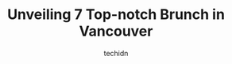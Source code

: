 ---
layout: ampstory
image: https://i0.wp.com/www.auto.or.id/wp-content/uploads/2023/06/de-dutch-0-vancouver-1686322337.jpeg?resize=640,853
author: techidn
featured: false
description: Vancouver, British Columbia, Canada is a haven for Brunch enthusiasts, boasting an impressive array of 7 top-notch establishments. Whether youre a seasoned connoisseur or simply curious to 
title: Unveiling 7 Top-notch Brunch in Vancouver
cover:
   title: Unveiling 7 Top-notch Brunch in Vancouver
   subtitle: AUTO.OR.ID
   background: https://www.auto.or.id/wp-content/uploads/2023/06/de-dutch-0-vancouver-1686322337.jpeg

pages: 
 - layout: thirds
   top: <h1>#1 Jam Cafe</h1>
   bottom: "<p>Jam Cafe has become my all time favorite Brunch place. Jam Cafe serves delicious, hearty and fulfilling dishes which were full of flavors. The price is reasonable conside</p>"
   background: https://www.auto.or.id/wp-content/uploads/2023/06/de-dutch-1-vancouver-1686322338.jpeg
   backgroundblur: true
 - layout: thirds
   top: <h1>#2 Cora Breakfast and Lunch</h1>
   bottom: "<p>1368 Robson St, Vancouver, BC V6E 1C5, Canada</p>"
   background: https://www.auto.or.id/wp-content/uploads/2023/06/de-dutch-2-vancouver-1686322339.jpeg
   cta:
      link: https://www.auto.or.id/unveiling-7-top-notch-brunch-in-vancouver/
      text: Unveiling 7 Top-notch Brunch in Vancouver
 - layout: thirds
   top: <h1>#3 OEB Breakfast Co.</h1>
   bottom: "<p>1137 Marinaside Crescent, Vancouver, BC V6Z 2Y3, Canada</p>"
   background: https://images.unsplash.com/photo-1553440569-bcc63803a83d?ixlib=rb-4.0.3&ixid=MnwxMjA3fDB8MHxwaG90by1wYWdlfHx8fGVufDB8fHx8&auto=format&fit=crop&w=640&h=853&q=80
   cta:
      link: https://www.auto.or.id/unveiling-7-top-notch-brunch-in-vancouver/
      text: Unveiling 7 Top-notch Brunch in Vancouver
 - layout: thirds
   top: <h1>#4 The Red Wagon</h1>
   bottom: "<p>2128 E Hastings St, Vancouver, BC V5L 1V2, Canada</p>"
   background: https://images.unsplash.com/photo-1632956557796-6868d5ecc6d2?ixlib=rb-4.0.3&ixid=MnwxMjA3fDB8MHxwaG90by1wYWdlfHx8fGVufDB8fHx8&auto=format&fit=crop&w=640&h=853&q=80
   cta:
      link: https://www.auto.or.id/unveiling-7-top-notch-brunch-in-vancouver/
      text: Unveiling 7 Top-notch Brunch in Vancouver
 - layout: thirds
   top: <h1>#5 Twisted Fork</h1>
   bottom: "<p>213 Carrall St, Vancouver, BC V6B 2J2, Canada</p>"
   background: https://images.unsplash.com/photo-1641921966132-371cca4de3a1?ixlib=rb-4.0.3&ixid=MnwxMjA3fDB8MHxwaG90by1wYWdlfHx8fGVufDB8fHx8&auto=format&fit=crop&w=640&h=853&q=80
   cta:
      link: https://www.auto.or.id/unveiling-7-top-notch-brunch-in-vancouver/
      text: Unveiling 7 Top-notch Brunch in Vancouver
 - layout: thirds
   top: <h1>#6 Belgard Kitchen</h1>
   bottom: "<p>55 Dunlevy Ave, Vancouver, BC V6A 3A3, Canada</p>"
   background: https://images.unsplash.com/photo-1608315397378-2c9895eade16?ixlib=rb-4.0.3&ixid=MnwxMjA3fDB8MHxwaG90by1wYWdlfHx8fGVufDB8fHx8&auto=format&fit=crop&w=640&h=853&q=80
   cta:
      link: https://www.auto.or.id/unveiling-7-top-notch-brunch-in-vancouver/
      text: Unveiling 7 Top-notch Brunch in Vancouver
 - layout: thirds
   top: <h1>#7 ARC RESTAURANT</h1>
   bottom: "<p>900 Canada Pl, Vancouver, BC V6C 3L5, Canada</p>"
   background: https://images.unsplash.com/photo-1545609904-f2f11654638d?ixlib=rb-4.0.3&ixid=MnwxMjA3fDB8MHxwaG90by1wYWdlfHx8fGVufDB8fHx8&auto=format&fit=crop&w=640&h=853&q=80
   cta:
      link: https://www.auto.or.id/unveiling-7-top-notch-brunch-in-vancouver/
      text: Unveiling 7 Top-notch Brunch in Vancouver
 - layout: thirds
   middle: Continue reading...
   background: https://images.unsplash.com/photo-1639928204495-14caa69ed1b5?ixlib=rb-4.0.3&ixid=MnwxMjA3fDB8MHxwaG90by1wYWdlfHx8fGVufDB8fHx8&auto=format&fit=crop&w=640&h=853&q=80
   cta:
      link: https://www.auto.or.id/unveiling-7-top-notch-brunch-in-vancouver/
      text: Unveiling 7 Top-notch Brunch in Vancouver

---